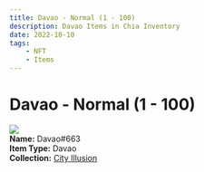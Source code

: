 ```yaml
---
title: Davao - Normal (1 - 100)
description: Davao Items in Chia Inventory
date: 2022-10-10
tags:
    - NFT
    - Items
---
```


# Davao - Normal (1 - 100)
<div class="item_thumbnail">
<img loading="lazy" src="https://omtsizpwykablw3njrym6lh22x7ayeed6mmma3pefitaqetuwy.arweave.net/cyc-kZfbCgBXbbUxwzyz61f4MEIPzGMBt5ComCBJ0ts"><br/>
<div><strong>Name:</strong> Davao#663</div>
<div><strong>Item Type:</strong> Davao</div>
<div><strong>Collection:</strong> <a href="https://www.spacescan.io/xch/nft/collection/col1lend2dcn558km4wcwta4xnkfv3xpcmlp9kyt0m909emvfxechlyqdl5ndg">City Illusion</a></div>
</div>

